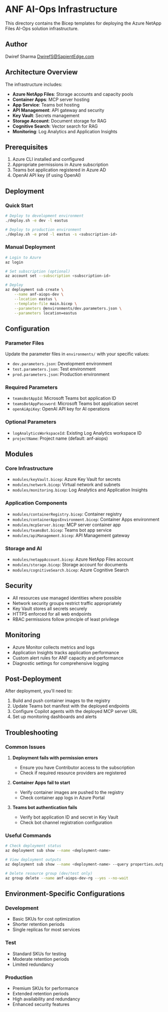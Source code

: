 # ANF AI-Ops Infrastructure

This directory contains the Bicep templates for deploying the Azure NetApp Files AI-Ops solution infrastructure.

## Author
Dwiref Sharma <DwirefS@SapientEdge.com>

## Architecture Overview

The infrastructure includes:
- **Azure NetApp Files**: Storage accounts and capacity pools
- **Container Apps**: MCP server hosting
- **App Service**: Teams bot hosting
- **API Management**: API gateway and security
- **Key Vault**: Secrets management
- **Storage Account**: Document storage for RAG
- **Cognitive Search**: Vector search for RAG
- **Monitoring**: Log Analytics and Application Insights

## Prerequisites

1. Azure CLI installed and configured
2. Appropriate permissions in Azure subscription
3. Teams bot application registered in Azure AD
4. OpenAI API key (if using OpenAI)

## Deployment

### Quick Start

```bash
# Deploy to development environment
./deploy.sh -e dev -l eastus

# Deploy to production environment
./deploy.sh -e prod -l eastus -s <subscription-id>
```

### Manual Deployment

```bash
# Login to Azure
az login

# Set subscription (optional)
az account set --subscription <subscription-id>

# Deploy
az deployment sub create \
    --name anf-aiops-dev \
    --location eastus \
    --template-file main.bicep \
    --parameters @environments/dev.parameters.json \
    --parameters location=eastus
```

## Configuration

### Parameter Files

Update the parameter files in `environments/` with your specific values:

- `dev.parameters.json`: Development environment
- `test.parameters.json`: Test environment  
- `prod.parameters.json`: Production environment

### Required Parameters

- `teamsBotAppId`: Microsoft Teams bot application ID
- `teamsBotAppPassword`: Microsoft Teams bot application secret
- `openAiApiKey`: OpenAI API key for AI operations

### Optional Parameters

- `logAnalyticsWorkspaceId`: Existing Log Analytics workspace ID
- `projectName`: Project name (default: anf-aiops)

## Modules

### Core Infrastructure

- `modules/keyVault.bicep`: Azure Key Vault for secrets
- `modules/network.bicep`: Virtual network and subnets
- `modules/monitoring.bicep`: Log Analytics and Application Insights

### Application Components

- `modules/containerRegistry.bicep`: Container registry
- `modules/containerAppsEnvironment.bicep`: Container Apps environment
- `modules/mcpServer.bicep`: MCP server container app
- `modules/teamsBot.bicep`: Teams bot app service
- `modules/apiManagement.bicep`: API Management gateway

### Storage and AI

- `modules/netappAccount.bicep`: Azure NetApp Files account
- `modules/storage.bicep`: Storage account for documents
- `modules/cognitiveSearch.bicep`: Azure Cognitive Search

## Security

- All resources use managed identities where possible
- Network security groups restrict traffic appropriately
- Key Vault stores all secrets securely
- HTTPS enforced for all web endpoints
- RBAC permissions follow principle of least privilege

## Monitoring

- Azure Monitor collects metrics and logs
- Application Insights tracks application performance
- Custom alert rules for ANF capacity and performance
- Diagnostic settings for comprehensive logging

## Post-Deployment

After deployment, you'll need to:

1. Build and push container images to the registry
2. Update Teams bot manifest with the deployed endpoints
3. Configure Copilot agents with the deployed MCP server URL
4. Set up monitoring dashboards and alerts

## Troubleshooting

### Common Issues

1. **Deployment fails with permission errors**
   - Ensure you have Contributor access to the subscription
   - Check if required resource providers are registered

2. **Container Apps fail to start**
   - Verify container images are pushed to the registry
   - Check container app logs in Azure Portal

3. **Teams bot authentication fails**
   - Verify bot application ID and secret in Key Vault
   - Check bot channel registration configuration

### Useful Commands

```bash
# Check deployment status
az deployment sub show --name <deployment-name>

# View deployment outputs
az deployment sub show --name <deployment-name> --query properties.outputs

# Delete resource group (dev/test only)
az group delete --name anf-aiops-dev-rg --yes --no-wait
```

## Environment-Specific Configurations

### Development
- Basic SKUs for cost optimization
- Shorter retention periods
- Single replicas for most services

### Test
- Standard SKUs for testing
- Moderate retention periods
- Limited redundancy

### Production
- Premium SKUs for performance
- Extended retention periods
- High availability and redundancy
- Enhanced security features